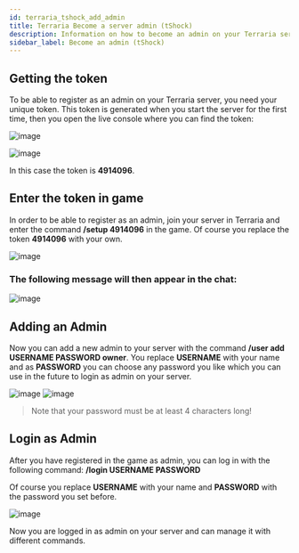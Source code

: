 ```yaml
---
id: terraria_tshock_add_admin
title: Terraria Become a server admin (tShock)
description: Information on how to become an admin on your Terraria server with tShock from ZAP-Hosting - ZAP-Hosting.com documentation
sidebar_label: Become an admin (tShock)
---
```



## Getting the token

To be able to register as an admin on your Terraria server, you need your unique token.
This token is generated when you start the server for the first time, then you open the live console where you can find the token:

![image](https://user-images.githubusercontent.com/13604413/159178412-e6fbff3e-8935-4fd3-bb2e-7de32a2e1891.png)

![image](https://user-images.githubusercontent.com/13604413/159178415-c8237723-734f-42e3-94ef-a352d13d1b82.png)

In this case the token is **4914096**.

## Enter the token in game

In order to be able to register as an admin, join your server in Terraria and enter the command **/setup 4914096** in the game.
Of course you replace the token **4914096** with your own.

![image](https://user-images.githubusercontent.com/13604413/159178429-655c1645-c26f-4702-ac9d-1ae6ebf7ccb7.png)

### The following message will then appear in the chat:

![image](https://user-images.githubusercontent.com/13604413/159178430-9545044b-a89d-493e-b610-207070370625.png)


## Adding an Admin

Now you can add a new admin to your server with the command **/user add USERNAME PASSWORD owner**. 
You replace **USERNAME** with your name and as **PASSWORD** you can choose any password you like
which you can use in the future to login as admin on your server. 

![image](https://user-images.githubusercontent.com/13604413/159178432-d6f9e2ab-bc7f-448c-9f12-d8908b022acc.png)
![image](https://user-images.githubusercontent.com/13604413/159178433-e49d98cd-bbcc-400a-abd2-d1e2f83c9052.png)

> Note that your password must be at least 4 characters long!

## Login as Admin

After you have registered in the game as admin, you can log in with the following command:
**/login USERNAME PASSWORD**

Of course you replace **USERNAME** with your name and **PASSWORD** with the password you set before.

![image](https://user-images.githubusercontent.com/13604413/159178437-649a13f9-8ac3-45e1-91a5-e59311b00795.png)

Now you are logged in as admin on your server and can manage it with different commands.
